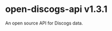[//]: # (x-release-please-start-version)

# open-discogs-api v1.3.1

[//]: # (x-release-please-end)
An open source API for Discogs data.
